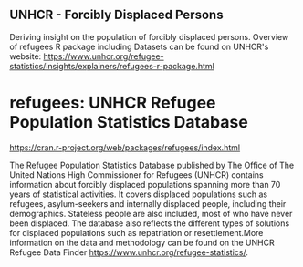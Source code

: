 ## UNHCR - Forcibly Displaced Persons

Deriving insight on the population of forcibly displaced persons. Overview of 
refugees R package including Datasets can be found on UNHCR's website: https://www.unhcr.org/refugee-statistics/insights/explainers/refugees-r-package.html

# refugees: UNHCR Refugee Population Statistics Database

https://cran.r-project.org/web/packages/refugees/index.html

The Refugee Population Statistics Database published by The Office of The United Nations High Commissioner for Refugees (UNHCR) contains information about forcibly displaced populations spanning more than 70 years of statistical activities. It covers displaced populations such as refugees, asylum-seekers and internally displaced people, including their demographics. Stateless people are also included, most of who have never been displaced. The database also reflects the different types of solutions for displaced populations such as repatriation or resettlement.More information on the data and methodology can be found on the UNHCR Refugee Data Finder <https://www.unhcr.org/refugee-statistics/>.

